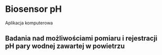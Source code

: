 # Biosensor pH
Aplikacja komputerowa 

## Badania nad możliwościami pomiaru i rejestracji pH pary wodnej zawartej w powietrzu

